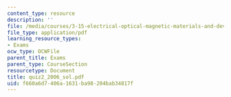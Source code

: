 ```yaml
---
content_type: resource
description: ''
file: /media/courses/3-15-electrical-optical-magnetic-materials-and-devices-fall-2006/f660a6d7406a1631ba98204bab34817f_quiz2_2006_sol.pdf
file_type: application/pdf
learning_resource_types:
- Exams
ocw_type: OCWFile
parent_title: Exams
parent_type: CourseSection
resourcetype: Document
title: quiz2_2006_sol.pdf
uid: f660a6d7-406a-1631-ba98-204bab34817f
---
```

